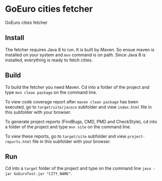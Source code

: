 # GoEuro cities fetcher
GoEuro cities fetcher

## Install
The fetcher requires Java 8 to run.
It is built by Maven. So ensue maven is installed on your system and `mvn` command is on path.
Since Java 8 is installed, everything is ready to fetch cities.

## Build
To build the fetcher you need Maven. Cd into a folder of the project and type `mvn clean package` on the command line.

To view code coverage report after `maven clean package` has been executed, go to `target/site/jacoco` subfolder and view `index.html` file in this subfolder with your browser.

To generate project reports (FindBugs, CMD, PMD and CheckStyle), cd into a folder of the project and type `mvn site` on the command line.

To view these reports, go to `target/site` subfolder and view `project-reports.html` file in this subfolder with your browser.

## Run
Cd into a `target` folder of the project and type on the command line `java -jar GoEuroTest.jar "CITY_NAME"`.

